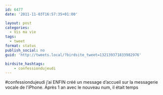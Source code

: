 ```yaml
---
id: 6477
date: '2011-11-03T16:57:35+01:00'

layout: post
categories:
  - Vis ma vie
tags:
  - tweet
format: status
publish_social: no
guid: 'http://tweets.local/?birdsite_tweet=132139371833982976'

birdsite_hashtags:
    - confessiondujeudi
---
```


\#confessiondujeudi j’ai ENFIN créé un message d’accueil sur la messagerie vocale de l’iPhone. Après 1 an avec le nouveau num, il était temps